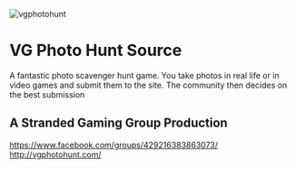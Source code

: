 ![vgphotohunt](https://raw.github.com/erichowey/vgphotohunt/master/webroot/img/logo.png)

# VG Photo Hunt Source

A fantastic photo scavenger hunt game. You take photos in real life or in video games and submit 
them to the site. The community then decides on the best submission

## A Stranded Gaming Group Production

https://www.facebook.com/groups/429216383863073/
http://vgphotohunt.com/
